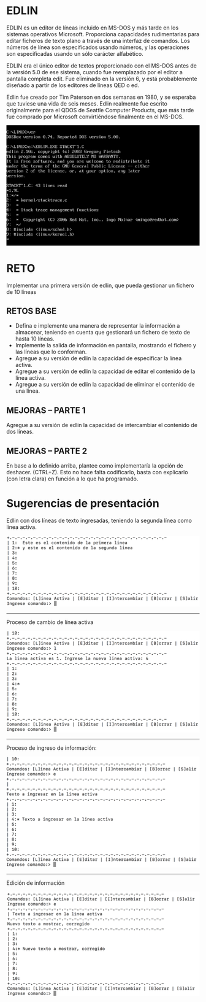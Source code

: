 # EDLIN

EDLIN es un editor de líneas incluido en MS-DOS y más tarde en los sistemas operativos Microsoft. Proporciona capacidades rudimentarias para editar ficheros de texto plano a través de una interfaz de comandos. Los números de línea son especificados usando números, y las operaciones son especificadas usando un sólo carácter alfabético.

EDLIN era el único editor de textos proporcionado con el MS-DOS antes de la versión 5.0 de ese sistema, cuando fue reemplazado por el editor a pantalla completa edit. Fue eliminado en la versión 6, y está probablemente diseñado a partir de los editores de líneas QED o ed.

Edlin fue creado por Tim Paterson en dos semanas en 1980, y se esperaba que tuviese una vida de seis meses. Edlin realmente fue escrito originalmente para el QDOS de Seattle Computer Products, que más tarde fue comprado por Microsoft convirtiéndose finalmente en el MS-DOS.

![](../../imagenes/edlin001.png) 
 
# RETO

Implementar una primera versión de edlin, que pueda gestionar un fichero de 10 líneas

## RETOS BASE

- Defina e implemente una manera de representar la información a almacenar, teniendo en cuenta que gestionará un fichero de texto de hasta 10 líneas.
- Implemente la salida de información en pantalla, mostrando el fichero y las líneas que lo conforman.
- Agregue a su versión de edlin la capacidad de especificar la línea activa.
- Agregue a su versión de edlin la capacidad de editar el contenido de la línea activa.
- Agregue a su versión de edlin la capacidad de eliminar el contenido de una línea.

## MEJORAS – PARTE 1

Agregue a su versión de edlin la capacidad de intercambiar el contenido de dos líneas.

## MEJORAS – PARTE 2

En base a lo definido arriba, plantee como implementaría la opción de deshacer. (CTRL+Z). Esto no hace falta codificarlo, basta con explicarlo (con letra clara) en función a lo que ha programado.

# Sugerencias de presentación
Edlin con dos líneas de texto ingresadas, teniendo la segunda línea como línea activa.

![](../../imagenes/edlin002.png)

---

Proceso de cambio de línea activa

![](../../imagenes/edlin003.png)

---

Proceso de ingreso de información:

![](../../imagenes/edlin004.png) 

---

Edición de información

![](../../imagenes/edlin005.png)